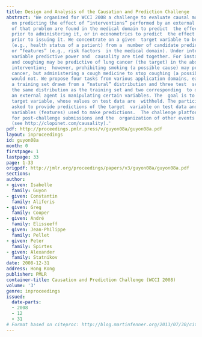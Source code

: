 ```yaml
---
title: Design and Analysis of the Causation and Prediction Challenge
abstract: 'We organized for WCCI 2008 a challenge to evaluate causal modeling techniques,  focusing
  on predicting the effect of “interventions” performed by an external  agent. Examples
  of that problem are found in the medical domain to predict  the effect of a drug
  prior to administering it, or in econometrics to predict  the effect of a new policy
  prior to issuing it. We concentrate on a given  target variable to be predicted
  (e.g., health status of a patient) from a  number of candidate predictive variables
  or “features” (e.g., risk factors  in the medical domain). Under interventions,
  variable predictive power and  causality are tied together. For instance, both smoking
  and coughing may be predictive of lung cancer (the target) in the absence of external
  intervention;  however, prohibiting smoking (a possible cause) may prevent lung
  cancer, but administering a cough medicine to stop coughing (a possible consequence)
  would not. We propose four tasks from various application domains, each dataset  including
  a training set drawn from a “natural” distribution and three test  sets: one from
  the same distribution as the training set and two corresponding  to data drawn when
  an external agent is manipulating certain variables. The  goal is to predict a binary
  target variable, whose values on test data are  withheld. The participants were
  asked to provide predictions of the target  variable on test data and the list of
  variables (features) used to make predictions.  The challenge platform remains open
  for post-challenge submissions and the  organization of other events is under way
  (see http://clopinet.com/causality).'
pdf: http://proceedings.pmlr.press/v/guyon08a/guyon08a.pdf
layout: inproceedings
id: guyon08a
month: 0
firstpage: 1
lastpage: 33
page: 1-33
origpdf: http://jmlr.org/proceedings/papers/v3/guyon08a/guyon08a.pdf
sections: 
author:
- given: Isabelle
  family: Guyon
- given: Constantin
  family: Aliferis
- given: Greg
  family: Cooper
- given: André
  family: Elisseeff
- given: Jean-Philippe
  family: Pellet
- given: Peter
  family: Spirtes
- given: Alexander
  family: Statnikov
date: 2008-12-31
address: Hong Kong
publisher: PMLR
container-title: Causation and Prediction Challenge (WCCI 2008)
volume: '3'
genre: inproceedings
issued:
  date-parts:
  - 2008
  - 12
  - 31
# Format based on citeproc: http://blog.martinfenner.org/2013/07/30/citeproc-yaml-for-bibliographies/
---
```

